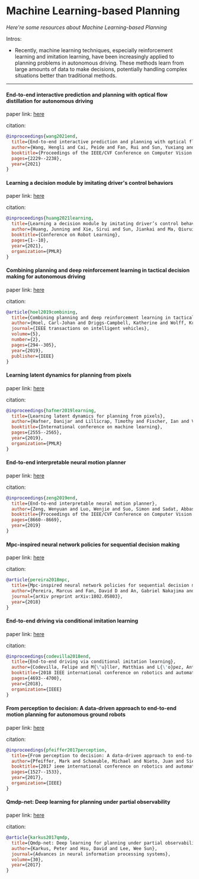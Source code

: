 # Machine Learning-based Planning
*Here're some resources about Machine Learning-based Planning*

Intros:

* Recently, machine learning techniques, especially reinforcement learning and imitation learning, have been increasingly applied to planning problems in autonomous driving. These methods learn from large amounts of data to make decisions, potentially handling complex situations better than traditional methods.


---

#### End-to-end interactive prediction and planning with optical flow distillation for autonomous driving

paper link: [here](https://openaccess.thecvf.com/content/CVPR2021W/Precognition/papers/Wang_End-to-End_Interactive_Prediction_and_Planning_With_Optical_Flow_Distillation_for_CVPRW_2021_paper.pdf)

citation: 
```bibtex
@inproceedings{wang2021end,
  title={End-to-end interactive prediction and planning with optical flow distillation for autonomous driving},
  author={Wang, Hengli and Cai, Peide and Fan, Rui and Sun, Yuxiang and Liu, Ming},
  booktitle={Proceedings of the IEEE/CVF Conference on Computer Vision and Pattern Recognition},
  pages={2229--2238},
  year={2021}
}
```


#### Learning a decision module by imitating driver's control behaviors

paper link: [here](https://proceedings.mlr.press/v155/huang21a/huang21a.pdf)

citation: 
```bibtex
@inproceedings{huang2021learning,
  title={Learning a decision module by imitating driver’s control behaviors},
  author={Huang, Junning and Xie, Sirui and Sun, Jiankai and Ma, Qiurui and Liu, Chunxiao and Lin, Dahua and Zhou, Bolei},
  booktitle={Conference on Robot Learning},
  pages={1--10},
  year={2021},
  organization={PMLR}
}
```

#### Combining planning and deep reinforcement learning in tactical decision making for autonomous driving

paper link: [here](https://arxiv.org/pdf/1905.02680)

citation: 
```bibtex
@article{hoel2019combining,
  title={Combining planning and deep reinforcement learning in tactical decision making for autonomous driving},
  author={Hoel, Carl-Johan and Driggs-Campbell, Katherine and Wolff, Krister and Laine, Leo and Kochenderfer, Mykel J},
  journal={IEEE transactions on intelligent vehicles},
  volume={5},
  number={2},
  pages={294--305},
  year={2019},
  publisher={IEEE}
}
```

#### Learning latent dynamics for planning from pixels

paper link: [here](http://proceedings.mlr.press/v97/hafner19a/hafner19a.pdf)

citation: 
```bibtex
@inproceedings{hafner2019learning,
  title={Learning latent dynamics for planning from pixels},
  author={Hafner, Danijar and Lillicrap, Timothy and Fischer, Ian and Villegas, Ruben and Ha, David and Lee, Honglak and Davidson, James},
  booktitle={International conference on machine learning},
  pages={2555--2565},
  year={2019},
  organization={PMLR}
}
```
    


#### End-to-end interpretable neural motion planner

paper link: [here](https://openaccess.thecvf.com/content_CVPR_2019/papers/Zeng_End-To-End_Interpretable_Neural_Motion_Planner_CVPR_2019_paper.pdf)

citation: 
```bibtex
@inproceedings{zeng2019end,
  title={End-to-end interpretable neural motion planner},
  author={Zeng, Wenyuan and Luo, Wenjie and Suo, Simon and Sadat, Abbas and Yang, Bin and Casas, Sergio and Urtasun, Raquel},
  booktitle={Proceedings of the IEEE/CVF Conference on Computer Vision and Pattern Recognition},
  pages={8660--8669},
  year={2019}
}
```


#### Mpc-inspired neural network policies for sequential decision making

paper link: [here](https://arxiv.org/pdf/1802.05803)

citation: 
```bibtex
@article{pereira2018mpc,
  title={Mpc-inspired neural network policies for sequential decision making},
  author={Pereira, Marcus and Fan, David D and An, Gabriel Nakajima and Theodorou, Evangelos},
  journal={arXiv preprint arXiv:1802.05803},
  year={2018}
}
```
     
    

    
#### End-to-end driving via conditional imitation learning

paper link: [here](https://arxiv.org/pdf/1710.02410)

citation: 
```bibtex
@inproceedings{codevilla2018end,
  title={End-to-end driving via conditional imitation learning},
  author={Codevilla, Felipe and M{\"u}ller, Matthias and L{\'o}pez, Antonio and Koltun, Vladlen and Dosovitskiy, Alexey},
  booktitle={2018 IEEE international conference on robotics and automation (ICRA)},
  pages={4693--4700},
  year={2018},
  organization={IEEE}
}
```
    

#### From perception to decision: A data-driven approach to end-to-end motion planning for autonomous ground robots

paper link: [here](https://arxiv.org/pdf/1609.07910)

citation: 
```bibtex
@inproceedings{pfeiffer2017perception,
  title={From perception to decision: A data-driven approach to end-to-end motion planning for autonomous ground robots},
  author={Pfeiffer, Mark and Schaeuble, Michael and Nieto, Juan and Siegwart, Roland and Cadena, Cesar},
  booktitle={2017 ieee international conference on robotics and automation (icra)},
  pages={1527--1533},
  year={2017},
  organization={IEEE}
}
```

#### Qmdp-net: Deep learning for planning under partial observability

paper link: [here](https://proceedings.neurips.cc/paper/2017/file/e9412ee564384b987d086df32d4ce6b7-Paper.pdf)

citation: 
```bibtex
@article{karkus2017qmdp,
  title={Qmdp-net: Deep learning for planning under partial observability},
  author={Karkus, Peter and Hsu, David and Lee, Wee Sun},
  journal={Advances in neural information processing systems},
  volume={30},
  year={2017}
}
```
    
